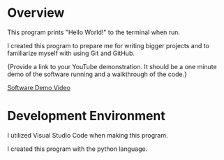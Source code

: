 # Overview

This program prints "Hello World!" to the terminal when run.

I created this program to prepare me for writing bigger projects and to familiarize myself with using Git and GitHub.

{Provide a link to your YouTube demonstration. It should be a one minute demo of the software running and a walkthrough of the code.}

[Software Demo Video](http://youtube.link.goes.here)

# Development Environment

I utilized Visual Studio Code when making this program.

I created this program with the python language.
